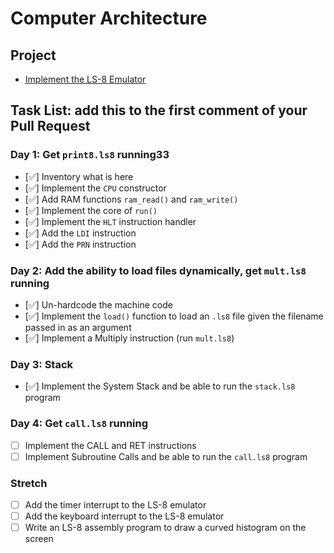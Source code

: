 # Computer Architecture

## Project

* [Implement the LS-8 Emulator](ls8/)

## Task List: add this to the first comment of your Pull Request

### Day 1: Get `print8.ls8` running33

- [✅] Inventory what is here
- [✅] Implement the `CPU` constructor
- [✅] Add RAM functions `ram_read()` and `ram_write()`
- [✅] Implement the core of `run()`
- [✅] Implement the `HLT` instruction handler
- [✅] Add the `LDI` instruction
- [✅] Add the `PRN` instruction

### Day 2: Add the ability to load files dynamically, get `mult.ls8` running

- [✅] Un-hardcode the machine code
- [✅] Implement the `load()` function to load an `.ls8` file given the filename
      passed in as an argument
- [✅] Implement a Multiply instruction (run `mult.ls8`)

### Day 3: Stack

- [✅] Implement the System Stack and be able to run the `stack.ls8` program

### Day 4: Get `call.ls8` running

- [ ] Implement the CALL and RET instructions
- [ ] Implement Subroutine Calls and be able to run the `call.ls8` program

### Stretch

- [ ] Add the timer interrupt to the LS-8 emulator
- [ ] Add the keyboard interrupt to the LS-8 emulator
- [ ] Write an LS-8 assembly program to draw a curved histogram on the screen
